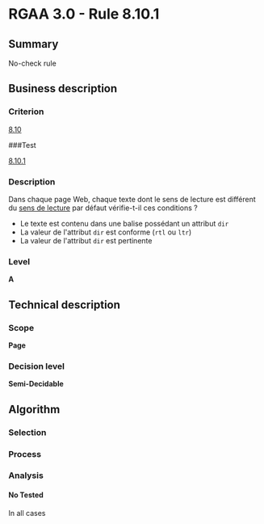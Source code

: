 # RGAA 3.0 -  Rule 8.10.1

## Summary

No-check rule

## Business description

### Criterion

[8.10](http://references.modernisation.gouv.fr/referentiel-technique-0#crit-8-10)

###Test

[8.10.1](http://references.modernisation.gouv.fr/referentiel-technique-0#test-8-10-1)

### Description

Dans chaque page Web, chaque texte dont le sens de lecture est diff&eacute;rent du <a href="http://references.modernisation.gouv.fr/referentiel-technique-0#mSensLecture">sens de lecture</a> par d&eacute;faut v&eacute;rifie-t-il ces conditions ? 
 
 *  Le texte est contenu dans une balise poss&eacute;dant un attribut `dir` 
 *  La valeur de l'attribut `dir` est conforme (`rtl` ou `ltr`) 
 *  La valeur de l'attribut `dir` est pertinente 


### Level

**A**

## Technical description

### Scope

**Page**

### Decision level

**Semi-Decidable**

## Algorithm

### Selection

### Process

### Analysis

#### No Tested 

In all cases
